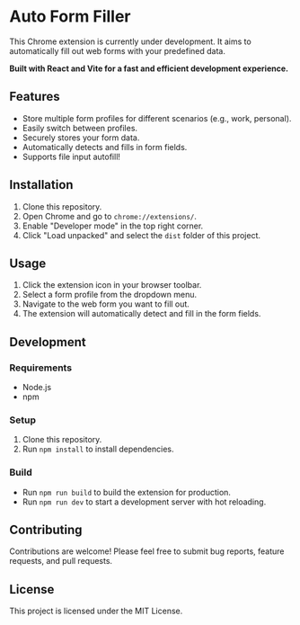 # Auto Form Filler

This Chrome extension is currently under development. It aims to automatically fill out web forms with your predefined data.

**Built with React and Vite for a fast and efficient development experience.**

## Features

* Store multiple form profiles for different scenarios (e.g., work, personal).
* Easily switch between profiles.
* Securely stores your form data.
* Automatically detects and fills in form fields.
* Supports file input autofill!

## Installation

1. Clone this repository.
2. Open Chrome and go to `chrome://extensions/`.
3. Enable "Developer mode" in the top right corner.
4. Click "Load unpacked" and select the `dist` folder of this project.

## Usage

1. Click the extension icon in your browser toolbar.
2. Select a form profile from the dropdown menu.
3. Navigate to the web form you want to fill out.
4. The extension will automatically detect and fill in the form fields.

## Development

### Requirements

* Node.js
* npm

### Setup

1. Clone this repository.
2. Run `npm install` to install dependencies.

### Build

* Run `npm run build` to build the extension for production.
* Run `npm run dev` to start a development server with hot reloading.

## Contributing

Contributions are welcome! Please feel free to submit bug reports, feature requests, and pull requests.

## License

This project is licensed under the MIT License.